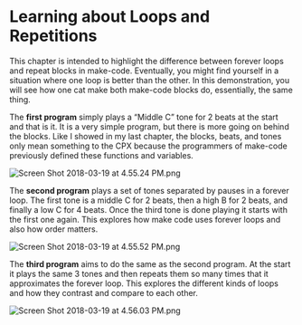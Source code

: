 # Learning about Loops and Repetitions

This chapter is intended to highlight the difference between forever loops and repeat blocks in make-code. Eventually, you might find yourself in a situation where one loop is better than the other. In this demonstration, you will see how one cat make both make-code blocks do, essentially, the same thing.

The  **first program** simply plays a “Middle C” tone for 2 beats at the start and that is it. It is a very simple program, but there is more going on behind the blocks. Like I showed in my last chapter, the blocks, beats, and tones only mean something to the CPX because the programmers of make-code previously defined these functions and variables.

![Screen Shot 2018-03-19 at 4.55.24 PM.png](https://dcs102dot.files.wordpress.com/2018/03/screen-shot-2018-03-19-at-4-55-24-pm.png)

The  **second program** plays a set of tones separated by pauses in a forever loop. The first tone is a middle C for 2 beats, then a high B for 2 beats, and finally a low C for 4 beats. Once the third tone is done playing it starts with the first one again. This explores how make code uses forever loops and also how order matters.

![Screen Shot 2018-03-19 at 4.55.52 PM.png](https://dcs102dot.files.wordpress.com/2018/03/screen-shot-2018-03-19-at-4-55-52-pm.png)

The  **third program** aims to do the same as the second program. At the start it plays the same 3 tones and then repeats them so many times that it approximates the forever loop. This explores the different kinds of loops and how they contrast and compare to each other.

![Screen Shot 2018-03-19 at 4.56.03 PM.png](https://dcs102dot.files.wordpress.com/2018/03/screen-shot-2018-03-19-at-4-56-03-pm.png)
